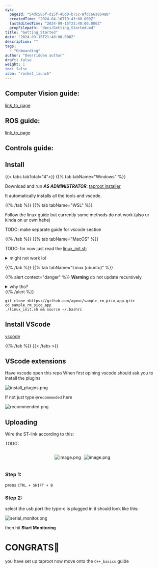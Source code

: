 ```yaml
---
sys:
  pageId: "54dc585f-d15f-45d0-b75c-8fdc66a854a8"
  createdTime: "2024-04-16T19:43:00.000Z"
  lastEditedTime: "2024-09-15T21:40:00.000Z"
  propFilepath: "docs/Getting_Started.md"
title: "Getting_Started"
date: "2024-09-15T21:40:00.000Z"
description: ""
tags:
  - "Onboarding"
author: "Overridden author"
draft: false
weight: 1
toc: false
icon: "rocket_launch"
---
```


## Computer Vision guide:

[link_to_page](86d45bc0-388b-4d26-8848-44f255f73d0e)

## ROS guide:

[link_to_page](3c76c1de-ec8f-46d6-8b0a-294005edc2d5)

## Controls guide:

## Install

{{< tabs tabTotal="4">}}
{{% tab tabName="Windows" %}}

Download and run _**AS ADMINISTRATOR**_: [taproot installer](https://github.com/Thornbots/TeachingFreshies/releases/tag/1.0)

It automatically installs all the tools and vscode.

{{% /tab %}}
{{% tab tabName="WSL" %}}

Follow the linux guide but currently some methods do not work (also ur kinda on ur own hehe)

TODO: make separate guide for vscode section

{{% /tab %}}
{{% tab tabName="MacOS" %}}

TODO: for now just read the [linux_init.sh](https://github.com/agmui/sample_rm_pico_app/blob/main/linux_init.sh)

<details>
<summary>might not work lol</summary>

`brew install libusb pkg-config`

Next install: [vscode](https://code.visualstudio.com/Download)

</details>

{{% /tab %}}
{{% tab tabName="Linux (ubuntu)" %}}

{{% alert context="danger" %}}
**Warning** do not update recursively
<details>
<summary>why tho?</summary>
There are some submodules that may go on for a while (like tinyusb) and I highly
recommend you don't need to get them.
If you want to see what submodules I update just look in `linux_init.sh`
</details>
{{% /alert %}}

```shell
git clone <https://github.com/agmui/sample_rm_pico_app.git>
cd sample_rm_pico_app
./linux_init.sh && source ~/.bashrc
```

## Install VScode

[vscode](https://code.visualstudio.com/Download)

{{% /tab %}}
{{< /tabs >}}

## VScode extensions

Have vscode open this repo
When first opining vscode should ask you to install the plugins

![install_plugins.png](https://prod-files-secure.s3.us-west-2.amazonaws.com/d518164a-d88e-44d1-a4ee-3adb3bd8bce0/89bd30f0-1825-4e77-867b-0a41ce370880/install_plugins.png?X-Amz-Algorithm=AWS4-HMAC-SHA256&X-Amz-Content-Sha256=UNSIGNED-PAYLOAD&X-Amz-Credential=ASIAZI2LB4664ZJAZWGQ%2F20250424%2Fus-west-2%2Fs3%2Faws4_request&X-Amz-Date=20250424T081206Z&X-Amz-Expires=3600&X-Amz-Security-Token=IQoJb3JpZ2luX2VjEHgaCXVzLXdlc3QtMiJHMEUCIQDhRC6%2Fd%2FQX8jJdXMtRVA5Vzmx2o8%2F67HxUqtq0PZpzOgIgbrp93bkXcEnCw%2BxLP3yLbFGqSo1Zi%2F%2FvmV9TWQDRICYq%2FwMIEBAAGgw2Mzc0MjMxODM4MDUiDJuN5HA81AhfDNcWAyrcA86IQVr3BtEImnRFC2MnK4jyp6EQ5Afgjbes24bdxAzjgeRDVqxca%2Bt7tillYM%2BbwX9t4NHxcfXyTtPJOYn03zjHqsxmTfmZTbEa5csgmq8n8WXlosp%2BdKDSfyWyVEEaMksyicZmZt3twzUfHsD9kHHNyvP%2FGZkTfXXj9etDausU1RUYxryKgBgye2w%2FfrR%2B%2BuNdMYGGiTgY2cHhMcBzHu5BiUAPU4fOQG8p2CUEbW2Y6pnfDm9nZloYhmAOi8Qmiico1GhVlyAtoONPtX4hVXtgGSR5UxcgHNIlH01y69C0pOpgUTcmScNNUpkPuzS1OKJtgL0Xd0S0%2FAxxWYYtJENFYWE0%2FreCYjiEoM0K0mA9h9ElkdnFRc1TSteVuI9TduM6ZyjKd57bW63D8FXgWlB3d%2FGfkfvGc%2FF%2F%2FGuKWzApnjWY1t2Mx0SGxjw4qkHPLpZaj3CNhZOdV8KesBNTOvcd12yCWJb2u9tagtVl6VDRnV3bYf%2B8jyrjk8IfFjyZjP2Qh%2BtujgPM8fkrU%2BW6EYRbB8Ghq438gKB61OtZUB8oDN1QupddB4Kzumr%2BuTILM4AdvmYF8MMEUR8qp5plbAygecvr373pqD%2BE8zhv%2B5LLtfpHWlqHr0bl1hevML7Op8AGOqUB2CkAf2SUeHx1jx4JxDW2kjfD97ZAi3Jf%2FIYBml21n4SJa%2FdmRq9aJGSlfbs%2BN2kxyOXVQElHM4wEM3RwiwVAA%2FT3PnEcwKP46L7slowAjirTy35ZEri6cnk4849H7k1EXPbyXBTS2CqB6XkACNm6pedHPB%2FXsWF0WA5seWFQBAkCllEdiQQtL1DW36mMNOKi2vZ%2BCcyyjKwysetJ%2B89CDomHj%2F79&X-Amz-Signature=c1449140ed3ef43e6dbc5477a8dd4f472fa957d4a194feac33a2e6ad4fabfd57&X-Amz-SignedHeaders=host&x-id=GetObject)

If not just type `@recommended` here  

![recommended.png](https://prod-files-secure.s3.us-west-2.amazonaws.com/d518164a-d88e-44d1-a4ee-3adb3bd8bce0/61e661e9-5d85-4dfc-be0d-8d2097a5e793/recommended.png?X-Amz-Algorithm=AWS4-HMAC-SHA256&X-Amz-Content-Sha256=UNSIGNED-PAYLOAD&X-Amz-Credential=ASIAZI2LB4664ZJAZWGQ%2F20250424%2Fus-west-2%2Fs3%2Faws4_request&X-Amz-Date=20250424T081206Z&X-Amz-Expires=3600&X-Amz-Security-Token=IQoJb3JpZ2luX2VjEHgaCXVzLXdlc3QtMiJHMEUCIQDhRC6%2Fd%2FQX8jJdXMtRVA5Vzmx2o8%2F67HxUqtq0PZpzOgIgbrp93bkXcEnCw%2BxLP3yLbFGqSo1Zi%2F%2FvmV9TWQDRICYq%2FwMIEBAAGgw2Mzc0MjMxODM4MDUiDJuN5HA81AhfDNcWAyrcA86IQVr3BtEImnRFC2MnK4jyp6EQ5Afgjbes24bdxAzjgeRDVqxca%2Bt7tillYM%2BbwX9t4NHxcfXyTtPJOYn03zjHqsxmTfmZTbEa5csgmq8n8WXlosp%2BdKDSfyWyVEEaMksyicZmZt3twzUfHsD9kHHNyvP%2FGZkTfXXj9etDausU1RUYxryKgBgye2w%2FfrR%2B%2BuNdMYGGiTgY2cHhMcBzHu5BiUAPU4fOQG8p2CUEbW2Y6pnfDm9nZloYhmAOi8Qmiico1GhVlyAtoONPtX4hVXtgGSR5UxcgHNIlH01y69C0pOpgUTcmScNNUpkPuzS1OKJtgL0Xd0S0%2FAxxWYYtJENFYWE0%2FreCYjiEoM0K0mA9h9ElkdnFRc1TSteVuI9TduM6ZyjKd57bW63D8FXgWlB3d%2FGfkfvGc%2FF%2F%2FGuKWzApnjWY1t2Mx0SGxjw4qkHPLpZaj3CNhZOdV8KesBNTOvcd12yCWJb2u9tagtVl6VDRnV3bYf%2B8jyrjk8IfFjyZjP2Qh%2BtujgPM8fkrU%2BW6EYRbB8Ghq438gKB61OtZUB8oDN1QupddB4Kzumr%2BuTILM4AdvmYF8MMEUR8qp5plbAygecvr373pqD%2BE8zhv%2B5LLtfpHWlqHr0bl1hevML7Op8AGOqUB2CkAf2SUeHx1jx4JxDW2kjfD97ZAi3Jf%2FIYBml21n4SJa%2FdmRq9aJGSlfbs%2BN2kxyOXVQElHM4wEM3RwiwVAA%2FT3PnEcwKP46L7slowAjirTy35ZEri6cnk4849H7k1EXPbyXBTS2CqB6XkACNm6pedHPB%2FXsWF0WA5seWFQBAkCllEdiQQtL1DW36mMNOKi2vZ%2BCcyyjKwysetJ%2B89CDomHj%2F79&X-Amz-Signature=b7da0eb8d38bf03caf34781818db289384b24f3d9ee37f7a3d2d5c64bc958b38&X-Amz-SignedHeaders=host&x-id=GetObject)

## Uploading

Wire the ST-link according to this:

TODO:

<div style="display: flex;flex-direction: row; column-gap:10px; max-width: 630px;justify-content: center;">
<div>

![image.png](https://prod-files-secure.s3.us-west-2.amazonaws.com/d518164a-d88e-44d1-a4ee-3adb3bd8bce0/210ecb78-1116-4d7b-b9b7-2292f66fa2c2/image.png?X-Amz-Algorithm=AWS4-HMAC-SHA256&X-Amz-Content-Sha256=UNSIGNED-PAYLOAD&X-Amz-Credential=ASIAZI2LB466TWAYZEBG%2F20250424%2Fus-west-2%2Fs3%2Faws4_request&X-Amz-Date=20250424T081211Z&X-Amz-Expires=3600&X-Amz-Security-Token=IQoJb3JpZ2luX2VjEHgaCXVzLXdlc3QtMiJHMEUCIQDvlffsSR5FPPpJ8WcxRPBqtBKnep8SKJ41qgXLcJYUUwIgFewYrUXBPyW5HxkOemuB4dw%2Bk8iomJ2lFFwUMUjYvOsq%2FwMIEBAAGgw2Mzc0MjMxODM4MDUiDLJWKSkCilq7O5zTbCrcAwOEgqzUILulESJ0x0ouaOwynanu2tzxj3MfJyvWbdfHQJReX0GYwjsbT6K8qUmYAtwwczlxNe%2FsfWOXHN5ICqN2zrQ7vOJ9rQT3Sa1t3BNlItXyp483K%2FfZNwfKZEXdYILO6wPNO3rDrQK5fIV7UXFhl724fBQ20g70HfobDBM1bpEgm3dgC%2BoyamktsrGzitIeJYb%2BycjJJMg8QqYJR1fqaImabUVTi7pB4DCOBPhTYePBz7jO6HOWxEkqQJJo7qNF8ss8X%2FckZ5sRGzJEek9EXsfRi1iRQ%2BMZejndme1STh%2Bx7qyoB83dfYG2lyGAKoN%2Fc6j873QsWVNe81M9FJ8jT2RX%2FXRkGsQCK5a5eDlsWRBnMhBheQK1dGD0LohH2Z7bfQenBtkGH%2Bznn%2BUZSdjjqBT1Z8RffkmaI8WAUb4nVYyNJBO%2B4fLg3Z4As8aGbq6yCzkrfJmoLV9D85i9yKY7%2FBqtzlPilER8muhrAMhieLrXzlOOL9nZ34UYRxMt0WldmlX1QuOhn3a2DnSbXgrYEFkQtDIkv2NGMkOEuytt5t71eyb%2BLXYmBRMEYAp2sdjR07uVKf4TEQXYS3EQ6czmctq15vYjrSBCJMHHDQIrh2oQ8DFYMItpPA%2FOMLfOp8AGOqUB6z8f9IBTVTvu1l17AYaFGaoeNF2o%2Bg66cQ2bRp7DsvIvcpqNp2kd5RKMLFPAIgmdKK6vJAOcnO5jUewE6qAlULEXQNYZIZENVQinXubYxPUhtqgQG2bygx9MKxHnN6Vyvzcru1qXraKV3LnUIXGzefEj2jMa2wOOxrbLF5Ba447wHaNIzRitKaYoVA8MEHhLIrF5ItPjudyfjyORxeOyZYAul%2F8h&X-Amz-Signature=955dc2d6927e97445d51c151079da235f0504ed5540f8a6793b8d1c1ab90a100&X-Amz-SignedHeaders=host&x-id=GetObject)

</div>
<div>

![image.png](https://prod-files-secure.s3.us-west-2.amazonaws.com/d518164a-d88e-44d1-a4ee-3adb3bd8bce0/33a0fd0f-8ca6-4a86-8e09-26e95ded1fff/image.png?X-Amz-Algorithm=AWS4-HMAC-SHA256&X-Amz-Content-Sha256=UNSIGNED-PAYLOAD&X-Amz-Credential=ASIAZI2LB466SXE26MXM%2F20250424%2Fus-west-2%2Fs3%2Faws4_request&X-Amz-Date=20250424T081213Z&X-Amz-Expires=3600&X-Amz-Security-Token=IQoJb3JpZ2luX2VjEHgaCXVzLXdlc3QtMiJHMEUCIGob5Ap%2FFFtFSMHj4SZJGAVxDIX8GPQfVoLyDfWC4%2FDxAiEA8sxYWu05Z7Ealp7BPfvGoK4%2FguaHMIr%2F6EjyuKQon8sq%2FwMIERAAGgw2Mzc0MjMxODM4MDUiDLvvI3mnisSWySMEQyrcA4cpBFJupklY31epliN8gt5i7Qxa9h19%2BF%2FVjrI1ca2EC5inokjkjdjSCx26qFYiHoRwwplb0BvzWJaEJF7n3Kaib9IkiAlMdB4BVx3EugrszsUBMRVx%2BHsEAtKi1LEHBuyiNjQJV3iECzzbGckL24yZahIbQA%2FZzWZfvh0%2BezhSTzTA0xuckcqBZzqIstyFm2fcIISXLClxeIX8MyZNAIVUTLbQdocaikPMjDeOHKaPbmQwJx9VLQoCCbth7eZViqs2zxmD0pY4YmHEvKsunDBe6kz9P9LtS37sl4mxWn1U9JA2%2BTz4lN44ZywVCHMXZIhDGaTVEVu3dUh%2FNf3DKBIC6ZkAiKxmZeb2aFqtXHfuLokPOAbJuF8IZYZ2rPVoUBru7dz0KtaVb5woAsPKvfD7o4NZLQqBJBguh6YUQJOh4%2BFCKZ7SgMitBQ6WDk6q9%2FvdBXDF79Vmq0ciZcHOxSSOa5ycvwokuwhaAs5vRSVW6c7Y4GdKHezmlOzrzSMAxGmyFaIfOg64raGB%2FJOVDkXT25MoL07NKCNOibN9yxJvTaTpT8M5VyywDc7slm9jgt1BYiCEnTHnitk99v24J0%2FvgF24%2FxUjwIZokBGKT0qTvRhBFMS64aJE%2Bh0QMOvPp8AGOqUBZ23Vd2HBqVUyTrVUgbSPwZUP5FX0QxgIBagjgZPQ%2BYMYmi9ymC4174Xgvz3p%2Fu6UG%2FvDtLhCL%2B7Ri9K2Ls1XHxfhz3m7osgPLKo27iVbNrA9luwAiwiwd4L9fxdENygdUq4vHvxPBRDPnhXHWOtbAC2VWyAnA4KhQUbrO70Llp8gqksWjf2pR6SNZsJazcks9neWTEaaNCDYT6LGBNgoPGqwNa9A&X-Amz-Signature=7339c4d7f92198b333071d9d3eeef567f90dfc786e9025ff0c1bdc9680f5d6e1&X-Amz-SignedHeaders=host&x-id=GetObject)

</div>
</div>

### Step 1:

press `CTRL + SHIFT + B`

### Step 2:

select the usb port the type-c is plugged in it should look like this:

![serial_monitor.png](https://prod-files-secure.s3.us-west-2.amazonaws.com/d518164a-d88e-44d1-a4ee-3adb3bd8bce0/f03f4774-05d4-4393-b6a0-d5efb6d315ab/serial_monitor.png?X-Amz-Algorithm=AWS4-HMAC-SHA256&X-Amz-Content-Sha256=UNSIGNED-PAYLOAD&X-Amz-Credential=ASIAZI2LB4664ZJAZWGQ%2F20250424%2Fus-west-2%2Fs3%2Faws4_request&X-Amz-Date=20250424T081206Z&X-Amz-Expires=3600&X-Amz-Security-Token=IQoJb3JpZ2luX2VjEHgaCXVzLXdlc3QtMiJHMEUCIQDhRC6%2Fd%2FQX8jJdXMtRVA5Vzmx2o8%2F67HxUqtq0PZpzOgIgbrp93bkXcEnCw%2BxLP3yLbFGqSo1Zi%2F%2FvmV9TWQDRICYq%2FwMIEBAAGgw2Mzc0MjMxODM4MDUiDJuN5HA81AhfDNcWAyrcA86IQVr3BtEImnRFC2MnK4jyp6EQ5Afgjbes24bdxAzjgeRDVqxca%2Bt7tillYM%2BbwX9t4NHxcfXyTtPJOYn03zjHqsxmTfmZTbEa5csgmq8n8WXlosp%2BdKDSfyWyVEEaMksyicZmZt3twzUfHsD9kHHNyvP%2FGZkTfXXj9etDausU1RUYxryKgBgye2w%2FfrR%2B%2BuNdMYGGiTgY2cHhMcBzHu5BiUAPU4fOQG8p2CUEbW2Y6pnfDm9nZloYhmAOi8Qmiico1GhVlyAtoONPtX4hVXtgGSR5UxcgHNIlH01y69C0pOpgUTcmScNNUpkPuzS1OKJtgL0Xd0S0%2FAxxWYYtJENFYWE0%2FreCYjiEoM0K0mA9h9ElkdnFRc1TSteVuI9TduM6ZyjKd57bW63D8FXgWlB3d%2FGfkfvGc%2FF%2F%2FGuKWzApnjWY1t2Mx0SGxjw4qkHPLpZaj3CNhZOdV8KesBNTOvcd12yCWJb2u9tagtVl6VDRnV3bYf%2B8jyrjk8IfFjyZjP2Qh%2BtujgPM8fkrU%2BW6EYRbB8Ghq438gKB61OtZUB8oDN1QupddB4Kzumr%2BuTILM4AdvmYF8MMEUR8qp5plbAygecvr373pqD%2BE8zhv%2B5LLtfpHWlqHr0bl1hevML7Op8AGOqUB2CkAf2SUeHx1jx4JxDW2kjfD97ZAi3Jf%2FIYBml21n4SJa%2FdmRq9aJGSlfbs%2BN2kxyOXVQElHM4wEM3RwiwVAA%2FT3PnEcwKP46L7slowAjirTy35ZEri6cnk4849H7k1EXPbyXBTS2CqB6XkACNm6pedHPB%2FXsWF0WA5seWFQBAkCllEdiQQtL1DW36mMNOKi2vZ%2BCcyyjKwysetJ%2B89CDomHj%2F79&X-Amz-Signature=93d6cda15f28907f50cd3a1c0108d9dc764f26f78ff179f199083a9213939282&X-Amz-SignedHeaders=host&x-id=GetObject)

then hit **Start Monitoring**

# CONGRATS🎉

you have set up taproot now move onto the `C++_basics` guide
